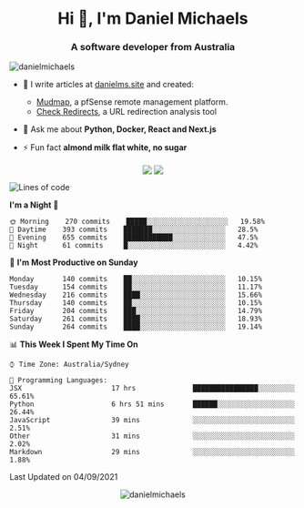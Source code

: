 <h1 align="center">Hi 👋, I'm Daniel Michaels</h1>
<h3 align="center">A software developer from Australia</h3>
<p align="left"> <img src="https://komarev.com/ghpvc/?username=danielmichaels" alt="danielmichaels" /> </p>

- 📝 I write articles at [danielms.site](https://danielms.site?ref=danielmichaels-github) and created:
    - [Mudmap](https://mudmap.io?ref=danielmichaels-github), a pfSense remote management platform.
    - [Check Redirects](https://www.check-redirects.com?ref=danielmichaels-github), a URL redirection analysis tool
- 💬 Ask me about **Python, Docker, React and Next.js**

- ⚡ Fun fact **almond milk flat white, no sugar**

<p align="center">
<a href="https://twitter.com/dansult" target="_blank"><img align="center" src="https://img.shields.io/badge/twitter-%231DA1F2.svg?&style=for-the-badge&logo=twitter&logoColor=white"></a>
<a href="https://linkedin.com/in/daniel-michaels" target="_blank"><img align="center" src="https://img.shields.io/badge/linkedin-%230077B5.svg?&style=for-the-badge&logo=linkedin&logoColor=white"></a>
</p>

<!--START_SECTION:waka-->
![Lines of code](https://img.shields.io/badge/From%20Hello%20World%20I%27ve%20Written-393506%20lines%20of%20code-blue)

**I'm a Night 🦉** 

```text
🌞 Morning    270 commits    █████░░░░░░░░░░░░░░░░░░░░   19.58% 
🌆 Daytime    393 commits    ███████░░░░░░░░░░░░░░░░░░   28.5% 
🌃 Evening    655 commits    ████████████░░░░░░░░░░░░░   47.5% 
🌙 Night      61 commits     █░░░░░░░░░░░░░░░░░░░░░░░░   4.42%

```
📅 **I'm Most Productive on Sunday** 

```text
Monday       140 commits    ██░░░░░░░░░░░░░░░░░░░░░░░   10.15% 
Tuesday      154 commits    ██░░░░░░░░░░░░░░░░░░░░░░░   11.17% 
Wednesday    216 commits    ████░░░░░░░░░░░░░░░░░░░░░   15.66% 
Thursday     140 commits    ██░░░░░░░░░░░░░░░░░░░░░░░   10.15% 
Friday       204 commits    ███░░░░░░░░░░░░░░░░░░░░░░   14.79% 
Saturday     261 commits    ████░░░░░░░░░░░░░░░░░░░░░   18.93% 
Sunday       264 commits    ████░░░░░░░░░░░░░░░░░░░░░   19.14%

```


📊 **This Week I Spent My Time On** 

```text
⌚︎ Time Zone: Australia/Sydney

💬 Programming Languages: 
JSX                      17 hrs              ████████████████░░░░░░░░░   65.61% 
Python                   6 hrs 51 mins       ██████░░░░░░░░░░░░░░░░░░░   26.44% 
JavaScript               39 mins             ░░░░░░░░░░░░░░░░░░░░░░░░░   2.51% 
Other                    31 mins             ░░░░░░░░░░░░░░░░░░░░░░░░░   2.02% 
Markdown                 29 mins             ░░░░░░░░░░░░░░░░░░░░░░░░░   1.88%

```


 Last Updated on 04/09/2021
<!--END_SECTION:waka-->

<p align="center"> <img src="https://github-readme-stats.vercel.app/api?username=danielmichaels&show_icons=true" alt="danielmichaels" /> </p>

